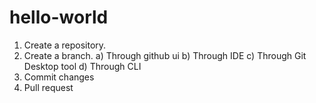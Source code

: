 # hello-world

1) Create a repository.
2) Create a branch.
    a) Through github ui
    b) Through IDE
    c) Through Git Desktop tool
    d) Through CLI
3) Commit changes
4) Pull request
